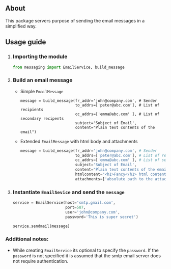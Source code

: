 ## About

This package servers purpose of sending the email messages in a simplified way. 

## Usage guide

1. ### Importing the module

    ```py
    from messaging import EmailService, build_message
    ```

2. ### Build an email message
   * Simple `EmailMessage`

      ```python3
      message = build_message(fr_addr='john@company.com', # Sender
                              to_addrs=['peter@abc.com'], # List of recipients
                              cc_addrs=['emma@abc.com' ], # List of secondary recipents
                              subject='Subject of Email',
                              content="Plain text contents of the email")
      ```

   * Extended `EmailMessage` with html body and attachments

      ```py
      message = build_message(fr_addr='john@company.com', # Sender
                              to_addrs=['peter@abc.com'], # List of recipients
                              cc_addrs=['emma@abc.com' ], # List of secondary recipents
                              subject='Subject of Email',
                              content="Plain text contents of the email",
                              htmlcontent="<h1>Fancy</h1> html content of the email",
                              attachments=['absolute path to the attachment'])
      ```

3. ### Instantiate `EmailSevice` and send the `message`

    ```py
    service = EmailService(host='smtp.gmail.com',
                           port=587,
                           user='john@company.com',
                           password='This is super secret')

    service.sendmail(message)
    ```


### Additional notes:

- While creating `EmailService` its optional to specify the `password`. If the `password` is not specified it is assumed that the smtp email server does not require authentication.
